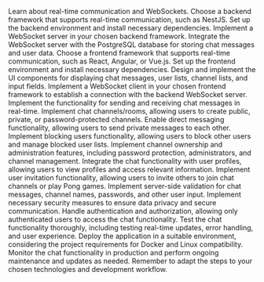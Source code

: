 Learn about real-time communication and WebSockets.
Choose a backend framework that supports real-time communication, such as NestJS.
Set up the backend environment and install necessary dependencies.
Implement a WebSocket server in your chosen backend framework.
Integrate the WebSocket server with the PostgreSQL database for storing chat messages and user data.
Choose a frontend framework that supports real-time communication, such as React, Angular, or Vue.js.
Set up the frontend environment and install necessary dependencies.
Design and implement the UI components for displaying chat messages, user lists, channel lists, and input fields.
Implement a WebSocket client in your chosen frontend framework to establish a connection with the backend WebSocket server.
Implement the functionality for sending and receiving chat messages in real-time.
Implement chat channels/rooms, allowing users to create public, private, or password-protected channels.
Enable direct messaging functionality, allowing users to send private messages to each other.
Implement blocking users functionality, allowing users to block other users and manage blocked user lists.
Implement channel ownership and administration features, including password protection, administrators, and channel management.
Integrate the chat functionality with user profiles, allowing users to view profiles and access relevant information.
Implement user invitation functionality, allowing users to invite others to join chat channels or play Pong games.
Implement server-side validation for chat messages, channel names, passwords, and other user input.
Implement necessary security measures to ensure data privacy and secure communication.
Handle authentication and authorization, allowing only authenticated users to access the chat functionality.
Test the chat functionality thoroughly, including testing real-time updates, error handling, and user experience.
Deploy the application in a suitable environment, considering the project requirements for Docker and Linux compatibility.
Monitor the chat functionality in production and perform ongoing maintenance and updates as needed.
Remember to adapt the steps to your chosen technologies and development workflow.
